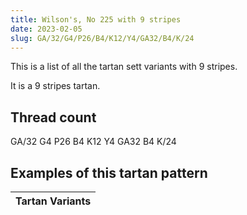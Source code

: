 ```yaml
---
title: Wilson's, No 225 with 9 stripes
date: 2023-02-05
slug: GA/32/G4/P26/B4/K12/Y4/GA32/B4/K/24
---
```

This is a list of all the tartan sett variants with 9 stripes.

It is a 9 stripes tartan.


## Thread count
GA/32 G4 P26 B4 K12 Y4 GA32 B4 K/24

## Examples of this tartan pattern

| Tartan Variants |
|---------------|
